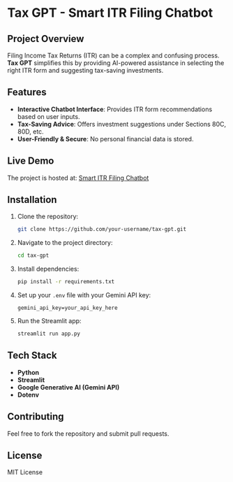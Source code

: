 # Tax GPT - Smart ITR Filing Chatbot

## Project Overview
Filing Income Tax Returns (ITR) can be a complex and confusing process. **Tax GPT** simplifies this by providing AI-powered assistance in selecting the right ITR form and suggesting tax-saving investments.

## Features
- **Interactive Chatbot Interface**: Provides ITR form recommendations based on user inputs.
- **Tax-Saving Advice**: Offers investment suggestions under Sections 80C, 80D, etc.
- **User-Friendly & Secure**: No personal financial data is stored.

## Live Demo
The project is hosted at:
[Smart ITR Filing Chatbot](https://incometaxgpt.streamlit.app/)

## Installation
1. Clone the repository:
   ```bash
   git clone https://github.com/your-username/tax-gpt.git
   ```
2. Navigate to the project directory:
   ```bash
   cd tax-gpt
   ```
3. Install dependencies:
   ```bash
   pip install -r requirements.txt
   ```
4. Set up your `.env` file with your Gemini API key:
   ```
   gemini_api_key=your_api_key_here
   ```
5. Run the Streamlit app:
   ```bash
   streamlit run app.py
   ```

## Tech Stack
- **Python**
- **Streamlit**
- **Google Generative AI (Gemini API)**
- **Dotenv**

## Contributing
Feel free to fork the repository and submit pull requests.

## License
MIT License


